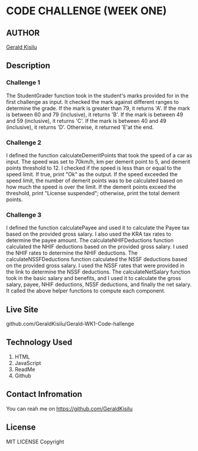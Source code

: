 # CODE CHALLENGE (WEEK ONE)

## AUTHOR
[Gerald Kisilu](github.com/GeraldKisilu/Gerald-WK1-Code-hallenge)

## Description
### Challenge 1
The StudentGrader function took in the student's marks provided for in the first challenge as input.
It checked the mark against different ranges to determine the grade.
If the mark is greater than 79, it returns 'A'.
If the mark is between 60 and 79 (inclusive), it returns 'B'.
If the mark is between 49 and 59 (inclusive), it returns 'C'.
If the mark is between 40 and 49 (inclusive), it returns 'D'.
Otherwise, it returned 'E'at the end.

### Challenge 2
I defined the function calculateDemeritPoints that took the speed of a car as input.
The speed was set to 70km/h, km per demerit point to 5, and demerit points threshold to 12.
I checked if the speed is less than or equal to the speed limit. If true, print "Ok" as the output.
If the speed exceeded the speed limit, the number of demerit points was to be calculated based on how much the speed is over the limit.
If the demerit points exceed the threshold, print "License suspended"; otherwise, print the total demerit points.

### Challenge 3
I defined the function calculatePayee and used it to calculate the Payee tax based on the provided gross salary. I also used the KRA tax rates to determine the payee amount.
The calculateNHIFDeductions function calculated the NHIF deductions based on the provided gross salary. I used the NHIF rates to determine the NHIF deductions.
The calculateNSSFDeductions function calculated the NSSF deductions based on the provided gross salary. I used the NSSF rates that were provided in the link to determine the NSSF deductions.
The calculateNetSalary function took in the basic salary and benefits, and I used it to calculate the gross salary, payee, NHIF deductions, NSSF deductions, and finally the net salary. It called the above helper functions to compute each component.

## Live Site
github.com/GeraldKisilu/Gerald-WK1-Code-hallenge

## Technology Used
1. HTML
2. JavaScript
3. ReadMe
4. Github

## Contact Infromation
You can reah me on https://github.com/GeraldKisilu

## License 
MIT LICENSE
Copyright